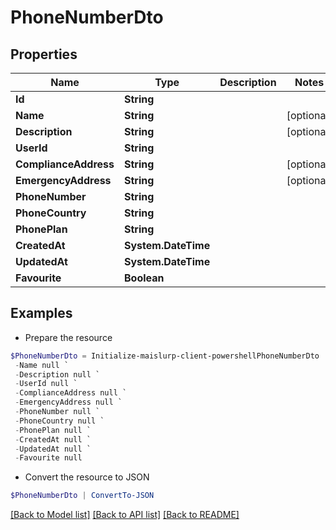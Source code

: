 # PhoneNumberDto
## Properties

Name | Type | Description | Notes
------------ | ------------- | ------------- | -------------
**Id** | **String** |  | 
**Name** | **String** |  | [optional] 
**Description** | **String** |  | [optional] 
**UserId** | **String** |  | 
**ComplianceAddress** | **String** |  | [optional] 
**EmergencyAddress** | **String** |  | [optional] 
**PhoneNumber** | **String** |  | 
**PhoneCountry** | **String** |  | 
**PhonePlan** | **String** |  | 
**CreatedAt** | **System.DateTime** |  | 
**UpdatedAt** | **System.DateTime** |  | 
**Favourite** | **Boolean** |  | 

## Examples

- Prepare the resource
```powershell
$PhoneNumberDto = Initialize-maislurp-client-powershellPhoneNumberDto  -Id null `
 -Name null `
 -Description null `
 -UserId null `
 -ComplianceAddress null `
 -EmergencyAddress null `
 -PhoneNumber null `
 -PhoneCountry null `
 -PhonePlan null `
 -CreatedAt null `
 -UpdatedAt null `
 -Favourite null
```

- Convert the resource to JSON
```powershell
$PhoneNumberDto | ConvertTo-JSON
```

[[Back to Model list]](../README#documentation-for-models) [[Back to API list]](../README#documentation-for-api-endpoints) [[Back to README]](../README)

